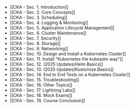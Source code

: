 - [[CKA - Sec. 1. Introduction]]
- [[CKA - Sec. 2. Core Concepts]]
- [[CKA - Sec. 3. Scheduling]]
- [[CKA - Sec. 4. Logging & Monitoring]]
- [[CKA - Sec. 5. Application Lifecycle Management]]
- [[CKA - Sec. 6. Cluster Maintenance]]
- [[CKA - Sec. 7. Security]]
- [[CKA - Sec. 8. Storage]]
- [[CKA - Sec. 9. Networking]]
- [[CKA - Sec. 10. Design and Install a Kubernetes Cluster]]
- [[CKA - Sec. 11. Install "Kubernetes the kubeadm way"]]
- [[CKA - Sec. 12. (2025 Updates)Helm Basics]]
- [[CKA - Sec. 13. (2025 Updates)Kustomize Basics]]
- [[CKA - Sec. 14. End to End Tests on a Kubernetes Cluster]]
- [[CKA - Sec. 15. Troubleshooting]]
- [[CKA - Sec. 16. Other Topics]]
- [[CKA - Sec. 17. Lightning Labs]]
- [[CKA - Sec. 18. Mock Exams]]
- [[CKA - Sec. 19. Course Conclusion]]